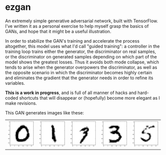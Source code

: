 # ezgan
An extremely simple generative adversarial network, built with TensorFlow. I've written it as a personal exercise to help myself grasp the basics of GANs, and hope that it might be a useful illustration.

In order to stabilize the GAN's training and accelerate the process altogether, this model uses what I'd call "guided training": a controller in the training loop trains either the generator, the discriminator on real samples, or the discriminator on generated samples depending on which part of the model shows the greatest losses. Thus it avoids both mode collapse, which tends to arise when the generator overpowers the discriminator, as well as the opposite scenario in which the discriminator becomes highly certain and eliminates the gradient that the generator needs in order to refine its variables.

**This is a work in progress**, and is full of all manner of hacks and hard-coded shortcuts that will disappear or (hopefully) become more elegant as I make revisions.

This GAN generates images like these:

<table style="border:0">
    <tr style="border:0">
        <td style="border:0">
            <img src="images/0.png"/>
        </td>
        <td style="border:0">
            <img src="images/1.png"/>
        </td>
        <td style="border:0">
            <img src="images/3.png"/>
        </td>
        <td style="border:0">
            <img src="images/3a.png"/>
        </td>
        <td style="border:0">
            <img src="images/5.png"/>
        </td>
    </tr>
</table>
